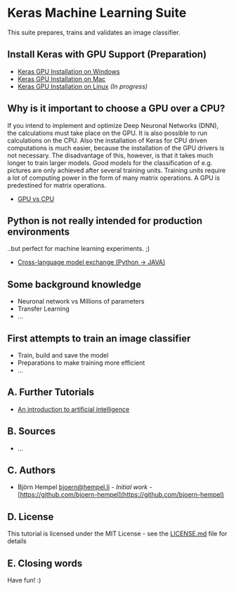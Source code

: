 # Keras Machine Learning Suite

This suite prepares, trains and validates an image classifier.

## Install Keras with GPU Support (Preparation)

* [Keras GPU Installation on Windows](markdown/installation/keras-gpu-windows.md)
* [Keras GPU Installation on Mac](markdown/installation/keras-gpu-mac.md)
* [Keras GPU Installation on Linux](markdown/installation/keras-gpu-linux.md) _(In progress)_

## Why is it important to choose a GPU over a CPU?

If you intend to implement and optimize Deep Neuronal Networks (DNN), the calculations must take place on the GPU. It is also possible to run calculations on the CPU. Also the installation of Keras for CPU driven computations is much easier, because the installation of the GPU drivers is not necessary. The disadvantage of this, however, is that it takes much longer to train larger models. Good models for the classification of e.g. pictures are only achieved after several training units. Training units require a lot of computing power in the form of many matrix operations. A GPU is predestined for matrix operations.

* [GPU vs CPU](markdown/hardware/gpu-vs-cpu.md)

## Python is not really intended for production environments

..but perfect for machine learning experiments. ;)

* [Cross-language model exchange (Python → JAVA)](markdown/cross-language/python-java.md)

## Some background knowledge

* Neuronal network vs Millions of parameters
* Transfer Learning
* ...

## First attempts to train an image classifier

* Train, build and save the model
* Preparations to make training more efficient
* ...

## A. Further Tutorials

* [An introduction to artificial intelligence](https://github.com/friends-of-ai/an-introduction-to-artificial-intelligence)

## B. Sources

* ...

## C. Authors

* Björn Hempel <bjoern@hempel.li> - _Initial work_ - [https://github.com/bjoern-hempel](https://github.com/bjoern-hempel)

## D. License

This tutorial is licensed under the MIT License - see the [LICENSE.md](/LICENSE.md) file for details

## E. Closing words

Have fun! :)
